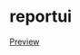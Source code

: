 # reportui
[Preview]([https://docs.flutter.dev/get-started/codelab](https://drive.google.com/file/d/1MUwoAXodWZSa9QPCPbz4DDZ_HipOz5YG/view?usp=sharing))
